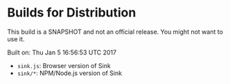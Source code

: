 # Builds for Distribution

This build is a SNAPSHOT and not an official release.  You might not want to use it.

Built on: Thu Jan  5 16:56:53 UTC 2017

* `sink.js`: Browser version of Sink
* `sink/*`: NPM/Node.js version of Sink

